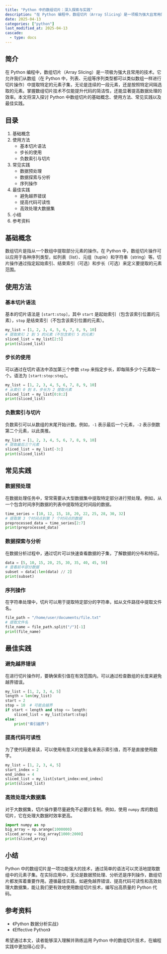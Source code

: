```yaml
---
title: "Python 中的数组切片：深入探索与实践"
description: "在 Python 编程中，数组切片（Array Slicing）是一项极为强大且常用的技术。它允许我们从数组（在 Python 中，列表、元组等序列类型都可以类似数组一样进行切片操作）中提取特定的元素子集，无论是连续的一段元素，还是按照特定间隔选取的元素。掌握数组切片技术不仅能提升代码的简洁性，还能显著提高数据处理的效率。本文将深入探讨 Python 中数组切片的基础概念、使用方法、常见实践以及最佳实践。"
date: 2025-04-13
categories: ["python"]
last_modified_at: 2025-04-13
cascade:
  - type: docs
---
```



## 简介
在 Python 编程中，数组切片（Array Slicing）是一项极为强大且常用的技术。它允许我们从数组（在 Python 中，列表、元组等序列类型都可以类似数组一样进行切片操作）中提取特定的元素子集，无论是连续的一段元素，还是按照特定间隔选取的元素。掌握数组切片技术不仅能提升代码的简洁性，还能显著提高数据处理的效率。本文将深入探讨 Python 中数组切片的基础概念、使用方法、常见实践以及最佳实践。

<!-- more -->
## 目录
1. 基础概念
2. 使用方法
    - 基本切片语法
    - 步长的使用
    - 负数索引与切片
3. 常见实践
    - 数据预处理
    - 数据探索与分析
    - 序列操作
4. 最佳实践
    - 避免越界错误
    - 提高代码可读性
    - 高效处理大数据集
5. 小结
6. 参考资料

## 基础概念
数组切片是指从一个数组中提取部分元素的操作。在 Python 中，数组切片操作可以应用于各种序列类型，如列表（list）、元组（tuple）和字符串（string）等。切片操作通过指定起始索引、结束索引（可选）和步长（可选）来定义要提取的元素范围。

## 使用方法
### 基本切片语法
基本的切片语法是 `[start:stop]`，其中 `start` 是起始索引（包含该索引位置的元素），`stop` 是结束索引（不包含该索引位置的元素）。

```python
my_list = [1, 2, 3, 4, 5, 6, 7, 8, 9, 10]
# 提取索引 2 到 5 的元素（不包含索引 5 的元素）
sliced_list = my_list[2:5]
print(sliced_list)  
```
### 步长的使用
可以通过在切片语法中添加第三个参数 `step` 来指定步长，即每隔多少个元素取一个。语法为 `[start:stop:step]`。

```python
my_list = [1, 2, 3, 4, 5, 6, 7, 8, 9, 10]
# 从索引 0 到 8，步长为 2 提取元素
sliced_list = my_list[0:8:2]
print(sliced_list)  
```
### 负数索引与切片
负数索引可以从数组的末尾开始计数。例如，`-1` 表示最后一个元素，`-2` 表示倒数第二个元素，以此类推。

```python
my_list = [1, 2, 3, 4, 5, 6, 7, 8, 9, 10]
# 提取最后三个元素
sliced_list = my_list[-3:]
print(sliced_list)  
```

## 常见实践
### 数据预处理
在数据处理任务中，常常需要从大型数据集中提取特定部分进行预处理。例如，从一个包含时间序列数据的列表中提取特定时间段的数据。

```python
time_series = [10, 12, 15, 18, 20, 22, 25, 28, 30, 32]
# 提取第 3 个时间点到第 7 个时间点的数据
preprocessed_data = time_series[2:7]
print(preprocessed_data)  
```
### 数据探索与分析
在数据分析过程中，通过切片可以快速查看数据的子集，了解数据的分布和特征。

```python
data = [5, 10, 15, 20, 25, 30, 35, 40, 45, 50]
# 查看前半部分数据
subset = data[:len(data) // 2]
print(subset)  
```
### 序列操作
在字符串处理中，切片可以用于提取特定部分的字符串，如从文件路径中提取文件名。

```python
file_path = "/home/user/documents/file.txt"
# 提取文件名
file_name = file_path.split("/")[-1]
print(file_name)  
```

## 最佳实践
### 避免越界错误
在进行切片操作时，要确保索引值在有效范围内。可以通过检查数组的长度来避免越界错误。

```python
my_list = [1, 2, 3, 4, 5]
length = len(my_list)
start = 2
stop = 10  # 可能会越界
if start < length and stop <= length:
    sliced_list = my_list[start:stop]
else:
    print("索引越界")
```
### 提高代码可读性
为了使代码更易读，可以使用有意义的变量名来表示索引值，而不是直接使用数字。

```python
my_list = [1, 2, 3, 4, 5]
start_index = 2
end_index = 4
sliced_list = my_list[start_index:end_index]
print(sliced_list)  
```
### 高效处理大数据集
对于大数据集，切片操作要尽量避免不必要的复制。例如，使用 `numpy` 库的数组切片，它在处理大数据时效率更高。

```python
import numpy as np
big_array = np.arange(1000000)
sliced_array = big_array[1000:2000]
print(sliced_array)  
```

## 小结
Python 中的数组切片是一项功能强大的技术，通过简单的语法可以灵活地提取数组中的元素子集。在实际应用中，无论是数据预处理、分析还是序列操作，数组切片都发挥着重要作用。遵循最佳实践，如避免越界错误、提高代码可读性和高效处理大数据集，能让我们更有效地使用数组切片技术，编写出高质量的 Python 代码。

## 参考资料
- 《Python 数据分析实战》
- 《Effective Python》

希望通过本文，读者能够深入理解并熟练运用 Python 中的数组切片技术，在编程实践中更加得心应手。  